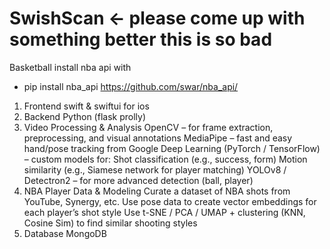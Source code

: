 # SwishScan <- please come up with something better this is so bad
Basketball
install nba api with 
- pip install nba_api
https://github.com/swar/nba_api/

1. Frontend
swift & swiftui for ios
2. Backend
Python (flask prolly)
3. Video Processing & Analysis
OpenCV – for frame extraction, preprocessing, and visual annotations
MediaPipe – fast and easy hand/pose tracking from Google
Deep Learning (PyTorch / TensorFlow) – custom models for:
Shot classification (e.g., success, form)
Motion similarity (e.g., Siamese network for player matching)
YOLOv8 / Detectron2 – for more advanced detection (ball, player)
4. NBA Player Data & Modeling
Curate a dataset of NBA shots from YouTube, Synergy, etc.
Use pose data to create vector embeddings for each player’s shot style
Use t-SNE / PCA / UMAP + clustering (KNN, Cosine Sim) to find similar shooting styles
5. Database
MongoDB

